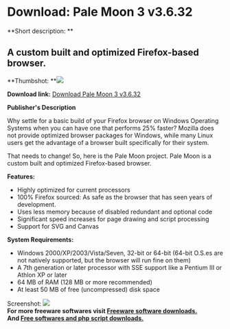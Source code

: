 # Download: Pale Moon 3 v3.6.32

**Short description: **

## A custom built and optimized Firefox-based browser.

  
**Thumbshot: **![](http://www.freewarefiles.com/screenshot/palemoon_md.jpg)   
  
**Download link:** [Download Pale Moon 3 v3.6.32](http://freesoftwares.boysofts.com/Pale-Moon-3_program_52747.html)  
  

**Publisher's Description**  
  

Why settle for a basic build of your Firefox browser on Windows Operating
Systems when you can have one that performs 25% faster? Mozilla does not
provide optimized browser packages for Windows, while many Linux users get the
advantage of a browser built specifically for their system.

That needs to change! So, here is the Pale Moon project. Pale Moon is a custom
built and optimized Firefox-based browser.

**Features:**

  * Highly optimized for current processors
  * 100% Firefox sourced: As safe as the browser that has seen years of development.
  * Uses less memory because of disabled redundant and optional code
  * Significant speed increases for page drawing and script processing
  * Support for SVG and Canvas

**System Requirements:**

  * Windows 2000/XP/2003/Vista/Seven, 32-bit or 64-bit (64-bit O.S.es are not natively supported, but the browser will run fine on them) 
  * A 7th generation or later processor with SSE support like a Pentium III or Athlon XP or later 
  * 64 MB of RAM (128 MB or more recommended) 
  * At least 50 MB of free (uncompressed) disk space 

  
  
Screenshot: ![](http://www.freewarefiles.com/screenshot/palemoon.jpg)  
**For more freeware softwares visit [Freeware software downloads.](http://freesoftwares.boysofts.com/)**   
**And [Free softwares and php script downloads.](http://www.boysofts.com/)**

